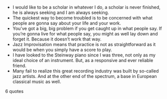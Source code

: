  - I would like to be a scholar in whatever I do, a scholar is never finished, he is always seeking and I am always seeking.
 - The quickest way to become troubled is to be concerned with what people are gonna say about your life and your work.
 - You’ve got a big, big problem if you get caught up in what people say. If you’re gonna live for what people say, you might as well lay down and forget it. Because it doesn’t work that way.
 - Jazz Improvisation means that practice is not as straightforward as it would be when you simply have a score to play.
 - I have looked to the Steinway piano since I was three, not only as my ideal choice of an instrument. But, as a responsive and ever reliable friend.
 - Many fail to realize this great recording industry was built by so-called jazz artists. And at the other end of the spectrum, a base in European classical music as well.

6 quotes